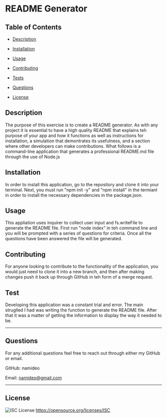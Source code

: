 # README Generator

  ## Table of Contents
  
  * [Description](#description)

  * [Installation](#installation)
  
  * [Usage](#usage)
  
  * [Contributing](#contributing)
  
  * [Tests](#tests)
  
  * [Questions](#github)
  
  * [License](#license)
  
      
  ## Description 
  The purpose of this exercise is to create a README generator. As with any project it is essential to have a high quality README that explains teh purpose of your app and how it functions as well as instructions for installation, a simulation that demontrates its usefulness, and a section where other developers can make contributions. What follows is a command-line application that generates a professional README.md file through the use of Node.js
      
  ## Installation 
  In order to install this application, go to the repository and clone it into your terminal. Next, you must run "npm init -y" and "npm install" in the termianl in order to install the necessary dependencies in the package.json.
  
  ## Usage 
  This appliation uses inquirer to collect user input and fs.writeFile to generate the README file. First run "node index" in teh command line and you will be prompted with a series of questions for criteria. Once all the questions have been answered the file will be generated.
  
  ## Contributing 
  For anyone looking to contribute to the functionality of the application, you would just need to clone it into a new branch, and then after making changes push it back up through GitHub in teh form of a merge request. 
  
  ## Test 
  Developing this application was a constant trial and error. The main struglled I had was writing the function to generate the README file. After that it was a matter of getting the information to display the  way it needed to be.

  ---
    
  ## Questions 

  For any additional questions feel free to reach out through either my GitHub or email. 

  GitHub: namideo
  

  Email: namideo@gmail.com

  ---

  ## License 
  ![ISC License](https://img.shields.io/badge/License-ISC-blue.svg) 
  https://opensource.org/licenses/ISC
        

